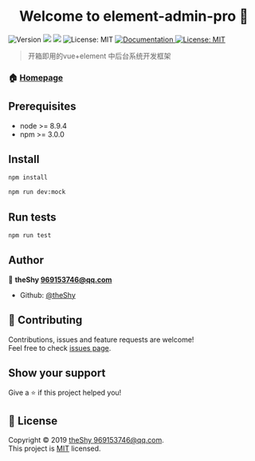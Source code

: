 <h1 align="center">Welcome to element-admin-pro 👋</h1>
<p>
  <img alt="Version" src="https://img.shields.io/badge/version-0.0.1-blue.svg?cacheSeconds=2592000" />
  <img src="https://img.shields.io/badge/node-%3E%3D%208.9.4-blue.svg" />
  <img src="https://img.shields.io/badge/npm-%3E%3D%203.0.0-blue.svg" />
  <img alt="License: MIT" src="https://travis-ci.org/theshying/element-admin-pro.svg?branch=master" />
  <a href="https://github.com/theshying/element-admin-pro#readme" target="_blank">
    <img alt="Documentation" src="https://img.shields.io/badge/documentation-yes-brightgreen.svg" />
  </a>
  <a href="https://github.com/theshying/element-admin-pro/blob/master/LICENSE" target="_blank">
    <img alt="License: MIT" src="https://img.shields.io/badge/License-MIT-yellow.svg" />
  </a>
  
</p>

> 开箱即用的vue+element 中后台系统开发框架

### 🏠 [Homepage](https://github.com/theshying/element-admin-pro#readme)

## Prerequisites

- node >= 8.9.4
- npm >= 3.0.0

## Install

```sh
npm install

npm run dev:mock

```

## Run tests

```sh
npm run test
```

## Author

👤 **theShy <969153746@qq.com>**

* Github: [@theShy](https://github.com/theShy)

## 🤝 Contributing

Contributions, issues and feature requests are welcome!<br />Feel free to check [issues page](https://github.com/theshying/element-admin-pro/issues).

## Show your support

Give a ⭐️ if this project helped you!

## 📝 License

Copyright © 2019 [theShy <969153746@qq.com>](https://github.com/theShy).<br />
This project is [MIT](https://github.com/theshying/element-admin-pro/blob/master/LICENSE) licensed.
